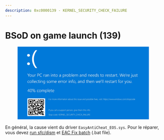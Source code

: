 ```yaml
---
description: 0xc0000139 - KERNEL_SECURITY_CHECK_FAILURE
---
```


# BSoD on game launch (139)

<figure><img src="../.gitbook/assets/bsod139.png" alt=""><figcaption></figcaption></figure>

En général, la cause vient du driver `EasyAntiCheat_EOS.sys`. Pour le réparer, vous devez [run sfc/dism](../other/running-sfc-dism.md) et [EAC Fix batch](https://github.com/livingflore/BattleBitEACFix/releases) (.bat file).
